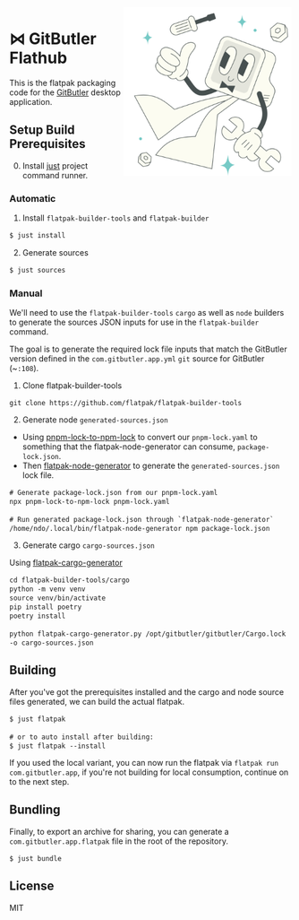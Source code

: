 <img align="right" width="300" src="./icons/badge.svg" />

# ⋈ GitButler Flathub

This is the flatpak packaging code for the [GitButler](https://github.com/gitbutlerapp/gitbutler) desktop application.

## Setup Build Prerequisites

0. Install [just](https://just.systems/man/en/packages.html) project command
   runner.

### Automatic

1. Install `flatpak-builder-tools` and `flatpak-builder`

```sh
$ just install
```

2. Generate sources

```sh
$ just sources
```

### Manual

We'll need to use the `flatpak-builder-tools` `cargo` as well as `node` builders
to generate the sources JSON inputs for use in the `flatpak-builder` command.

The goal is to generate the required lock file inputs that match the GitButler
version defined in the `com.gitbutler.app.yml` `git` source for GitButler (~`:108`).

1. Clone flatpak-builder-tools

```
git clone https://github.com/flatpak/flatpak-builder-tools
```

2. Generate node `generated-sources.json`

- Using
  [pnpm-lock-to-npm-lock](https://github.com/jakedoublev/pnpm-lock-to-npm-lock)
  to convert our `pnpm-lock.yaml` to something that the flatpak-node-generator
  can consume, `package-lock.json`.
- Then
  [flatpak-node-generator](https://github.com/flatpak/flatpak-builder-tools/tree/master/node)
  to generate the `generated-sources.json` lock file.

```
# Generate package-lock.json from our pnpm-lock.yaml
npx pnpm-lock-to-npm-lock pnpm-lock.yaml

# Run generated package-lock.json through `flatpak-node-generator`
/home/ndo/.local/bin/flatpak-node-generator npm package-lock.json
```

3. Generate cargo `cargo-sources.json`

Using [flatpak-cargo-generator](https://github.com/flatpak/flatpak-builder-tools/tree/master/cargo)

```
cd flatpak-builder-tools/cargo
python -m venv venv
source venv/bin/activate
pip install poetry
poetry install

python flatpak-cargo-generator.py /opt/gitbutler/gitbutler/Cargo.lock -o cargo-sources.json
```

## Building

After you've got the prerequisites installed and the cargo and node source files
generated, we can build the actual flatpak.

```
$ just flatpak 

# or to auto install after building: 
$ just flatpak --install 
```

If you used the local variant, you can now run the flatpak via `flatpak run com.gitbutler.app`, if you're not building for local consumption, continue on to the next step.

## Bundling

Finally, to export an archive for sharing, you can generate a `com.gitbutler.app.flatpak` file in the root of the repository.

```
$ just bundle
```

## License

MIT


